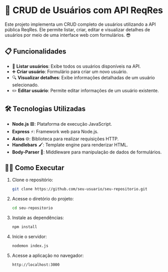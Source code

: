 # 🚀 CRUD de Usuários com API ReqRes

Este projeto implementa um CRUD completo de usuários utilizando a API pública ReqRes. Ele permite listar, criar, editar e visualizar detalhes de usuários por meio de uma interface web com formulários. 😎

## 📋 Funcionalidades

- 👥 **Listar usuários**: Exibe todos os usuários disponíveis na API.
- ➕ **Criar usuário**: Formulário para criar um novo usuário.
- 🔍 **Visualizar detalhes**: Exibe informações detalhadas de um usuário selecionado.
- ✏️ **Editar usuário**: Permite editar informações de um usuário existente.

## 🛠️ Tecnologias Utilizadas

- **Node.js** 🟩: Plataforma de execução JavaScript.
- **Express** ⚡️: Framework web para Node.js.
- **Axios** 🌐: Biblioteca para realizar requisições HTTP.
- **Handlebars** 🖌️: Template engine para renderizar HTML.
- **Body-Parser** 🧰: Middleware para manipulação de dados de formulários.

## 🏃‍♂️ Como Executar

1. Clone o repositório:
   ```bash
   git clone https://github.com/seu-usuario/seu-repositorio.git

2. Acesse o diretório do projeto:
    ```bash
    cd seu-repositorio

3. Instale as dependências:
    ```bash
    npm install
    
4. Inicie o servidor:
    ```bash
    nodemon index.js

5. Acesse a aplicação no navegador:
    ```bash
    http://localhost:3000

